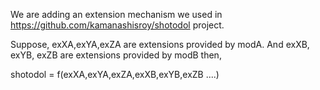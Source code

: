 We are adding an extension mechanism we used in https://github.com/kamanashisroy/shotodol project.

Suppose, exXA,exYA,exZA are extensions provided by modA. And exXB, exYB, exZB are extensions provided by modB then,

shotodol = f(exXA,exYA,exZA,exXB,exYB,exZB ....)

